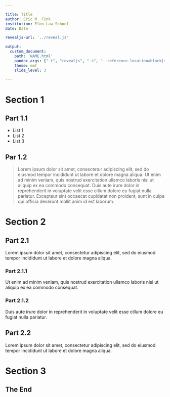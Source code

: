 ```yaml
---

title: Title
author: Eric M. Fink
institution: Elon Law School 
date: Date

revealjs-url: '../reveal.js'

output: 
  custom_document:
    path: 'NAME.html'
    pandoc_args: ["-t", "revealjs", "-s", "--reference-location=block|section|document"]
    theme: emf 
    slide_level: 3

---
```


# Section 1


## Part 1.1

- List 1
- List 2
- List 3


## Par 1.2 

> Lorem ipsum dolor sit amet, consectetur adipiscing elit, sed do eiusmod tempor incididunt ut labore et dolore magna aliqua. Ut enim ad minim veniam, quis nostrud exercitation ullamco laboris nisi ut aliquip ex ea commodo consequat. Duis aute irure dolor in reprehenderit in voluptate velit esse cillum dolore eu fugiat nulla pariatur. Excepteur sint occaecat cupidatat non proident, sunt in culpa qui officia deserunt mollit anim id est laborum.

# Section 2



## Part 2.1

Lorem ipsum dolor sit amet, consectetur adipiscing elit, sed do eiusmod tempor incididunt ut labore et dolore magna aliqua.



### Part 2.1.1

Ut enim ad minim veniam, quis nostrud exercitation ullamco laboris nisi ut aliquip ex ea commodo consequat.


### Part 2.1.2

Duis aute irure dolor in reprehenderit in voluptate velit esse cillum dolore eu fugiat nulla pariatur. 


## Part 2.2

Lorem ipsum dolor sit amet, consectetur adipiscing elit, sed do eiusmod tempor incididunt ut labore et dolore magna aliqua. 


# Section 3 

## The End 
